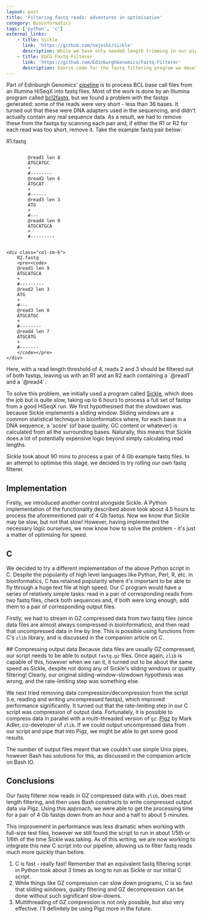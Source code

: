 ```yaml
---
layout: post
title: 'Filtering fastq reads: adventures in optimisation'
category: Bioinformatics
tags: ['python', 'c']
external_links:
    - title: Sickle
      link: 'https://github.com/najoshi/sickle'
      description: While we have only needed length trimming in our pipeline, Sickle is also capable of trimming fastq reads by quality.
    - title: EGCG Fastq-Filterer
      link: 'https://github.com/EdinburghGenomics/Fastq-Filterer'
      description: Source code for the fastq filtering program we developed.
---
```


Part of Edinburgh Genomics' [pipeline](http://github.com/EdinburghGenomics/Analysis-Driver) is to process BCL base call files from an Illumina HiSeqX into fastq files. Most of the work is done by an Illumina program called [bcl2fastq](http://support.illumina.com/downloads/bcl2fastq-conversion-software-v217.html), but we found a problem with the fastqs generated: some of the reads were very short - less than 36 bases. It turned out that these were DNA adapters used in the sequencing, and didn't actually contain any real sequence data. As a result, we had to remove these from the fastqs by scanning each pair and, if either the R1 or R2 for each read was too short, remove it. Take the example fastq pair below:

<div>
    <div class="col-sm-6">
        R1.fastq
        <pre><code>
        @read1 len 8
        ATGCATGC
        +
        #--------
        @read2 len 6
        ATGCAT
        +
        #------
        @read3 len 3
        ATG
        +
        #---
        @read4 len 9
        ATGCATGCA
        +
        #---------
        </code></pre>
    </div>

    <div class="col-sm-6">
        R2.fastq
        <pre><code>
        @read1 len 9
        ATGCATGCA
        +
        #---------
        @read2 len 3
        ATG
        +
        #---
        @read3 len 8
        ATGCATGC
        +
        #--------
        @read4 len 7
        ATGCATG
        +
        #-------
        </code></pre>
    </div>
</div>
Here, with a read length threshold of 4, reads 2 and 3 should be filtered out of both fastqs, leaving us with an R1 and an R2 each containing a `@read1` and a `@read4`.

To solve this problem, we initially used a program called [Sickle](https://github.com/najoshi/sickle), which does the job but is quite slow, taking up to 6 hours to process a full set of fastqs from a good HiSeqX run. We first hypothesised that the slowdown was because Sickle implements a sliding window. Sliding windows are a common statistical technique in bioinformatics where, for each base in a DNA sequence, a 'score' (of base quality, GC content or whatever) is calculated from all the surrounding bases. Naturally, this means that Sickle does a lot of potentially expensive logic beyond simply calculating read lengths.

Sickle took about 90 mins to process a pair of 4 Gb example fastq files. In an attempt to optimise this stage, we decided to try rolling our own fastq filterer.


## Implementation
Firstly, we introduced another control alongside Sickle. A Python implementation of the functionality described above took about 4.5 hours to process the aforementioned pair of 4 Gb fastqs. Now we know that Sickle may be slow, but not that slow! However, having implemented the necessary logic ourselves, we now know how to solve the problem - it's just a matter of optimising for speed.


## C
We decided to try a different implementation of the above Python script in C. Despite the popularity of high level languages like Python, Perl, R, etc. in bioinformatics, C has retained popularity where it's important to be able to fly through a huge text file at high speed. Our C program would have a series of relatively simple tasks: read in a pair of corresponding reads from two fastq files, check both sequences and, if both were long enough, add them to a pair of corresponding output files.

Firstly, we had to stream in GZ compressed data from two fastq files (since data files are almost always compressed in bioinformatics), and then read that uncompressed data in line by line. This is possible using functions from C's `zlib` library, and is discussed in the companion article on C.


## Compressing output data
Because data files are usually GZ compressed, our script needs to be able to output `fastq.gz` files. Once again, `zlib` is capable of this, however when we ran it, it turned out to be about the same speed as Sickle, despite not doing any of Sickle's sliding windows or quality filtering! Clearly, our original sliding-window-slowdown hypothesis was wrong, and the rate-limiting step was something else.

We next tried removing data compression/decompression from the script (i.e, reading and writing uncompressed fastqs), which improved performance significantly. It turned out that the rate-limiting step in our C script was compression of output data. Fortunately, it is possible to compress data in parallel with a multi-threaded version of `gz`: [Pigz](https://github.com/madler/pigz) by Mark Adler, co-developer of `zlib`. If we could output uncompressed data from our script and pipe that into Pigz, we might be able to get some good results.

The number of output files meant that we couldn't use simple Unix pipes, however Bash has solutions for this, as discussed in the companion article on Bash IO.


## Conclusions
Our fastq filterer now reads in GZ compressed data with `zlib`, does read length filtering, and then uses Bash constructs to write compressed output data via Pigz. Using this approach, we were able to get the processing time for a pair of 4 Gb fastqs down from an hour and a half to about 5 minutes.

This improvement in performance was less dramatic when working with full-size test files, however we still found the script to run in about 1/5th or 1/6th of the time Sickle was taking. As of this writing, we are now working to integrate this new C script into our pipeline, allowing us to filter fastq reads much more quickly than before.


1. C is fast - really fast! Remember that an equivalent fastq filtering script in Python took about 3 times as long to run as Sickle or our initial C script.
2. While things like GZ compression can slow down programs, C is so fast that sliding windows, quality filtering and GZ decompression can be done without such significant slow-downs.
3. Multithreading of GZ compression is not only possible, but also very effective. I'll definitely be using Pigz more in the future.
